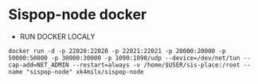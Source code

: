 # Sispop-node docker
- RUN DOCKER LOCALY
  
``docker run -d -p 22020:22020 -p 22021:22021 -p 20000:20000 -p 50000:50000 -p 30000:30000 -p 1090:1090/udp --device=/dev/net/tun --cap-add=NET_ADMIN --restart=always -v /home/$USER/sis-place:/root --name "sispop-node" xk4milx/sispop-node``
